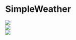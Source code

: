 # SimpleWeather

![](https://i.imgur.com/UgJfSE3.png)  
![](https://i.imgur.com/wHIPsV5.png)  
![](https://i.imgur.com/VnmyVj0.png)  
